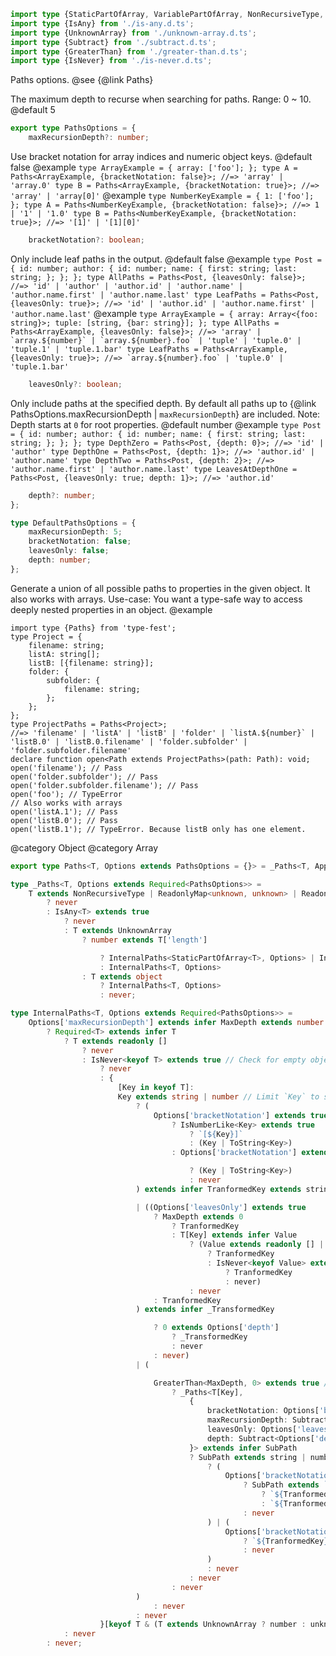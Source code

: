 ``` typescript
import type {StaticPartOfArray, VariablePartOfArray, NonRecursiveType, ToString, IsNumberLike, ApplyDefaultOptions} from './internal/index.d.ts';
import type {IsAny} from './is-any.d.ts';
import type {UnknownArray} from './unknown-array.d.ts';
import type {Subtract} from './subtract.d.ts';
import type {GreaterThan} from './greater-than.d.ts';
import type {IsNever} from './is-never.d.ts';
```

Paths options.
@see {@link Paths}

The maximum depth to recurse when searching for paths. Range: 0 ~ 10.
@default 5

``` typescript
export type PathsOptions = {
    maxRecursionDepth?: number;
```

Use bracket notation for array indices and numeric object keys.
@default false
@example
`type ArrayExample = { array: ['foo']; }; type A = Paths<ArrayExample, {bracketNotation: false}>; //=> 'array' | 'array.0' type B = Paths<ArrayExample, {bracketNotation: true}>; //=> 'array' | 'array[0]'`
@example
`type NumberKeyExample = { 1: ['foo']; }; type A = Paths<NumberKeyExample, {bracketNotation: false}>; //=> 1 | '1' | '1.0' type B = Paths<NumberKeyExample, {bracketNotation: true}>; //=> '[1]' | '[1][0]'`

``` typescript
    bracketNotation?: boolean;
```

Only include leaf paths in the output.
@default false
@example
`type Post = { id: number; author: { id: number; name: { first: string; last: string; }; }; }; type AllPaths = Paths<Post, {leavesOnly: false}>; //=> 'id' | 'author' | 'author.id' | 'author.name' | 'author.name.first' | 'author.name.last' type LeafPaths = Paths<Post, {leavesOnly: true}>; //=> 'id' | 'author.id' | 'author.name.first' | 'author.name.last'`
@example
`` type ArrayExample = { array: Array<{foo: string}>; tuple: [string, {bar: string}]; }; type AllPaths = Paths<ArrayExample, {leavesOnly: false}>; //=> 'array' | `array.${number}` | `array.${number}.foo` | 'tuple' | 'tuple.0' | 'tuple.1' | 'tuple.1.bar' type LeafPaths = Paths<ArrayExample, {leavesOnly: true}>; //=> `array.${number}.foo` | 'tuple.0' | 'tuple.1.bar' ``

``` typescript
    leavesOnly?: boolean;
```

Only include paths at the specified depth. By default all paths up to {@link PathsOptions.maxRecursionDepth \| `maxRecursionDepth`} are included.
Note: Depth starts at `0` for root properties.
@default number
@example
`type Post = { id: number; author: { id: number; name: { first: string; last: string; }; }; }; type DepthZero = Paths<Post, {depth: 0}>; //=> 'id' | 'author' type DepthOne = Paths<Post, {depth: 1}>; //=> 'author.id' | 'author.name' type DepthTwo = Paths<Post, {depth: 2}>; //=> 'author.name.first' | 'author.name.last' type LeavesAtDepthOne = Paths<Post, {leavesOnly: true; depth: 1}>; //=> 'author.id'`

``` typescript
    depth?: number;
};
```

``` typescript
type DefaultPathsOptions = {
    maxRecursionDepth: 5;
    bracketNotation: false;
    leavesOnly: false;
    depth: number;
};
```

Generate a union of all possible paths to properties in the given object.
It also works with arrays.
Use-case: You want a type-safe way to access deeply nested properties in an object.
@example

    import type {Paths} from 'type-fest';
    type Project = {
        filename: string;
        listA: string[];
        listB: [{filename: string}];
        folder: {
            subfolder: {
                filename: string;
            };
        };
    };
    type ProjectPaths = Paths<Project>;
    //=> 'filename' | 'listA' | 'listB' | 'folder' | `listA.${number}` | 'listB.0' | 'listB.0.filename' | 'folder.subfolder' | 'folder.subfolder.filename'
    declare function open<Path extends ProjectPaths>(path: Path): void;
    open('filename'); // Pass
    open('folder.subfolder'); // Pass
    open('folder.subfolder.filename'); // Pass
    open('foo'); // TypeError
    // Also works with arrays
    open('listA.1'); // Pass
    open('listB.0'); // Pass
    open('listB.1'); // TypeError. Because listB only has one element.

@category Object
@category Array

``` typescript
export type Paths<T, Options extends PathsOptions = {}> = _Paths<T, ApplyDefaultOptions<PathsOptions, DefaultPathsOptions, Options>>;
```

``` typescript
type _Paths<T, Options extends Required<PathsOptions>> =
    T extends NonRecursiveType | ReadonlyMap<unknown, unknown> | ReadonlySet<unknown>
        ? never
        : IsAny<T> extends true
            ? never
            : T extends UnknownArray
                ? number extends T['length']
```

``` typescript
                    ? InternalPaths<StaticPartOfArray<T>, Options> | InternalPaths<Array<VariablePartOfArray<T>[number]>, Options>
                    : InternalPaths<T, Options>
                : T extends object
                    ? InternalPaths<T, Options>
                    : never;
```

``` typescript
type InternalPaths<T, Options extends Required<PathsOptions>> =
    Options['maxRecursionDepth'] extends infer MaxDepth extends number
        ? Required<T> extends infer T
            ? T extends readonly []
                ? never
                : IsNever<keyof T> extends true // Check for empty object
                    ? never
                    : {
                        [Key in keyof T]:
                        Key extends string | number // Limit `Key` to string or number.
                            ? (
                                Options['bracketNotation'] extends true
                                    ? IsNumberLike<Key> extends true
                                        ? `[${Key}]`
                                        : (Key | ToString<Key>)
                                    : Options['bracketNotation'] extends false
```

``` typescript
                                        ? (Key | ToString<Key>)
                                        : never
                            ) extends infer TranformedKey extends string | number ?
```

``` typescript
                            | ((Options['leavesOnly'] extends true
                                ? MaxDepth extends 0
                                    ? TranformedKey
                                    : T[Key] extends infer Value
                                        ? (Value extends readonly [] | NonRecursiveType | ReadonlyMap<unknown, unknown> | ReadonlySet<unknown>
                                            ? TranformedKey
                                            : IsNever<keyof Value> extends true // Check for empty object
                                                ? TranformedKey
                                                : never)
                                        : never
                                : TranformedKey
                            ) extends infer _TransformedKey
```

``` typescript
                                ? 0 extends Options['depth']
                                    ? _TransformedKey
                                    : never
                                : never)
                            | (
```

``` typescript
                                GreaterThan<MaxDepth, 0> extends true // Limit the depth to prevent infinite recursion
                                    ? _Paths<T[Key],
                                        {
                                            bracketNotation: Options['bracketNotation'];
                                            maxRecursionDepth: Subtract<MaxDepth, 1>;
                                            leavesOnly: Options['leavesOnly'];
                                            depth: Subtract<Options['depth'], 1>;
                                        }> extends infer SubPath
                                        ? SubPath extends string | number
                                            ? (
                                                Options['bracketNotation'] extends true
                                                    ? SubPath extends `[${any}]` | `[${any}]${string}`
                                                        ? `${TranformedKey}${SubPath}` // If next node is number key like `[3]`, no need to add `.` before it.
                                                        : `${TranformedKey}.${SubPath}`
                                                    : never
                                            ) | (
                                                Options['bracketNotation'] extends false
                                                    ? `${TranformedKey}.${SubPath}`
                                                    : never
                                            )
                                            : never
                                        : never
                                    : never
                            )
                                : never
                            : never
                    }[keyof T & (T extends UnknownArray ? number : unknown)]
            : never
        : never;
```